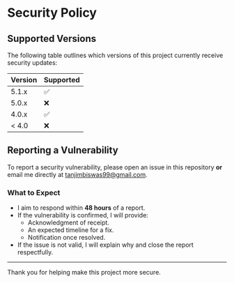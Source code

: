 # Security Policy

## Supported Versions

The following table outlines which versions of this project currently receive security updates:

| Version | Supported          |
| ------- | ------------------ |
| 5.1.x   | ✅ |
| 5.0.x   | ❌ |
| 4.0.x   | ✅ |
| < 4.0   | ❌ |

## Reporting a Vulnerability

To report a security vulnerability, please open an issue in this repository **or** email me directly at [tanjimbiswas99@gmail.com](mailto:tanjimbiswas99@gmail.com).

### What to Expect
- I aim to respond within **48 hours** of a report.
- If the vulnerability is confirmed, I will provide:
  - Acknowledgment of receipt.
  - An expected timeline for a fix.
  - Notification once resolved.
- If the issue is not valid, I will explain why and close the report respectfully.

---

Thank you for helping make this project more secure.
